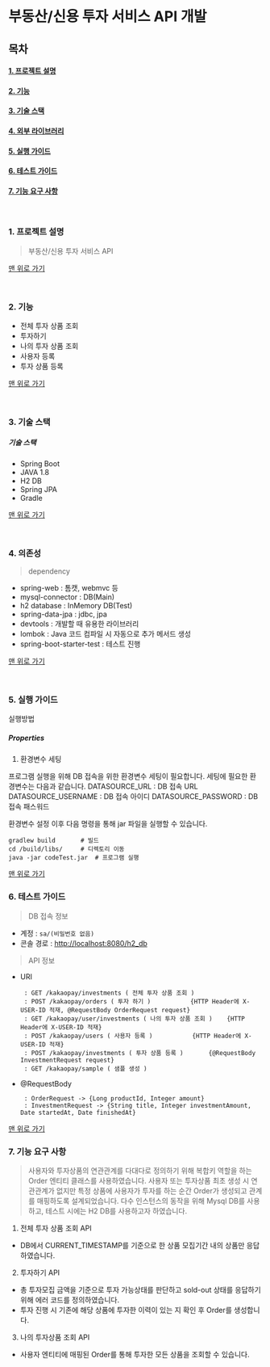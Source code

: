 <a name="top">

# 부동산/신용 투자 서비스 API 개발

</a>

## 목차

#### [1. 프로젝트 설명](#about_project)
#### [2. 기능](#functions)
#### [3. 기술 스택](#stack)
#### [4. 외부 라이브러리](#dependency)
#### [5. 실행 가이드](#install_guide)
#### [6. 테스트 가이드](#test_guide)
#### [7. 기능 요구 사항](#requirement)


</br>

<a name="about_project">

### 1. 프로젝트 설명

</a>

 > 부동산/신용 투자 서비스 API
 
[맨 위로 가기](#top)
</br>

</br>

<a name="functions">

### 2. 기능
 - 전체 투자 상품 조회
 - 투자하기
 - 나의 투자 상품 조회
 - 사용자 등록
 - 투자 상품 등록
 
</a>


[맨 위로 가기](#top)
</br>

</br>

<a name="stack">

### 3. 기술 스택

</a>

##### 기술 스택
 - Spring Boot
 - JAVA 1.8
 - H2 DB
 - Spring JPA
 - Gradle

[맨 위로 가기](#top)
</br>

</br>

<a name="dependency">

### 4. 의존성
</a>

 > dependency
 - spring-web : 톰캣, webmvc 등
 - mysql-connector : DB(Main)
 - h2 database : InMemory DB(Test)
 - spring-data-jpa : jdbc, jpa
 - devtools : 개발할 때 유용한 라이브러리
 - lombok : Java 코드 컴파일 시 자동으로 추가 메서드 생성
 - spring-boot-starter-test : 테스트 진행

[맨 위로 가기](#top)
</br>

</br>

<a name="install_guide">

### 5. 실행 가이드

</a>

실행방법

##### Properties
1) 환경변수 세팅

프로그램 실행을 위해 DB 접속을 위한 환경변수 세팅이 필요합니다.
세팅에 필요한 환경변수는 다음과 같습니다.
DATASOURCE_URL : DB 접속 URL
DATASOURCE_USERNAME : DB 접속 아이디
DATASOURCE_PASSWORD : DB 접속 패스워드

환경변수 설정 이후 다음 명령을 통해 jar 파일을 실행할 수 있습니다.
```
gradlew build		# 빌드
cd /build/libs/		# 디렉토리 이동
java -jar codeTest.jar	# 프로그램 실행
```

[맨 위로 가기](#top)
</br>

<a name="test_guide">

### 6. 테스트 가이드

</a>
 
 > DB 접속 정보
 - 계정 : `sa/(비밀번호 없음)`
 - 콘솔 경로 : <http://localhost:8080/h2_db>
 
 > API 정보
 - URI
   ```
	: GET /kakaopay/investments ( 전체 투자 상품 조회 )
	: POST /kakaopay/orders ( 투자 하기 )			{HTTP Header에 X-USER-ID 적재, @RequestBody OrderRequest request} 
	: GET /kakaopay/user/investments ( 나의 투자 상품 조회 )	{HTTP Header에 X-USER-ID 적재}
	: POST /kakaopay/users ( 사용자 등록 )			{HTTP Header에 X-USER-ID 적재}
	: POST /kakaopay/investments ( 투자 상품 등록 )		{@RequestBody InvestmentRequest request} 
	: GET /kakaopay/sample ( 샘플 생성 )
   ```
 - @RequestBody
   ```
	: OrderRequest -> {Long productId, Integer amount}
	: InvestmentRequest -> {String title, Integer investmentAmount, Date startedAt, Date finishedAt}
   ```
 
[맨 위로 가기](#top)
</br>

<a name="requirement">

### 7. 기능 요구 사항

</a>

 > 사용자와 투자상품의 연관관계를 다대다로 정의하기 위해 복합키 역할을 하는 Order 엔티티 클래스를 사용하였습니다.
 > 사용자 또는 투자상품 최초 생성 시 연관관계가 없지만 특정 상품에 사용자가 투자를 하는 순간 Order가 생성되고 관계를 매핑하도록 설계되었습니다.
 > 다수 인스턴스의 동작을 위해 Mysql DB를 사용하고, 테스트 시에는 H2 DB를 사용하고자 하였습니다.

1. 전체 투자 상품 조회 API
 - DB에서 CURRENT_TIMESTAMP를 기준으로 한 상품 모집기간 내의 상품만 응답하였습니다.

2. 투자하기 API 
 - 총 투자모집 금액을 기준으로 투자 가능상태를 판단하고 sold-out 상태를 응답하기 위해 에러 코드를 정의하였습니다.
 - 투자 진행 시 기존에 해당 상품에 투자한 이력이 있는 지 확인 후 Order를 생성합니다.

3. 나의 투자상품 조회 API
 - 사용자 엔티티에 매핑된 Order를 통해 투자한 모든 상품을 조회할 수 있습니다.


